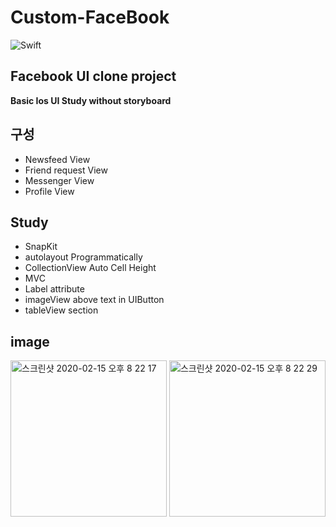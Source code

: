 # Custom-FaceBook
![Swift](https://img.shields.io/badge/Swift-5.0-orange.svg)
## Facebook UI clone project
__Basic Ios UI Study without storyboard__
## 구성
- Newsfeed View
- Friend request View 
- Messenger View
- Profile View
## Study 
- SnapKit
- autolayout Programmatically
- CollectionView Auto Cell Height
- MVC 
- Label attribute
- imageView above text in UIButton
- tableView section

## image
<div>
<img width="250" alt="스크린샷 2020-02-15 오후 8 22 17" src="https://user-images.githubusercontent.com/48856104/74587049-20ac3e00-5031-11ea-8752-2f9c960762d8.png">
<img width="250" alt="스크린샷 2020-02-15 오후 8 22 29" src="https://user-images.githubusercontent.com/48856104/74587038-05413300-5031-11ea-8945-de09259cf8e3.png">
</div>
